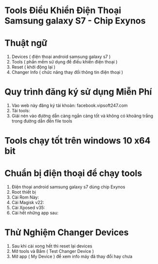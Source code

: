 # Tools Điều Khiển Điện Thoại Samsung galaxy S7 - Chip Exynos

# Thuật ngữ
1. Devices ( điện thoại android samsung galaxy s7 )
2. Tools ( phần mềm sử dụng để điều khiển điện thoại )
3. Reset ( khởi động lại )
4. Changer Info ( chức năng thay đổi thông tin điện thoại )

# Quy trình đăng ký sử dụng Miễn Phí

1. Vào web này đăng ký tài khoản: facebook.vipsoft247.com
2. Tải tools:
3. Giải nén vào đường dẫn càng ngắn càng tốt và không có khoãng trắng trong đường dẫn đến file tools

# Tools chạy tốt trên windows 10 x64 bit

# Chuẩn bị điện thoại để chạy tools

1. Điện thoại android samsung galaxy s7 dùng chip Exynos
2. Root thiết bị
3. Cài Rom Này:
4. Cài Magisk v22:
5. Cài Xposed v35:
6. Cài hết những app sau:

# Thử Nghiệm Changer Devices

1. Sau khi cài xong hết thì reset lại devices
2. Mở tools và Bấm ( Test Changer Device )
3. Mở app ( My Device ) để xem info máy đã thay đổi hay chưa

